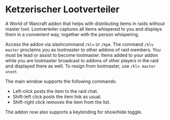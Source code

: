 # Ketzerischer Lootverteiler

A World of Warcraft addon that helps with distributing items in
raids without master loot. Lootverteiler captures all items whispered to
 you and displays them in a convenient way, together with the person whispering.

Access the addon via slashcommand `/klv` or `/kpm`. The command `/klv master`
proclaims you as lootmaster to other addons of raid members. You must be lead
or assist to become lootmaster. Items added to your addon while you are
lootmaster broadcast to addons of other players in the raid and displayed there
as well. To resign from lootmaster, use `/klv master unset`.

The main window supports the following commands:
* Left-click posts the item to the raid chat.
* Shift-left click posts the item link as usual.
* Shift-right click removes the item from the list.

The addon now also supports a keybinding for show/hide toggle.
